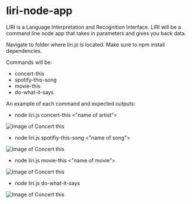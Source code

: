 # liri-node-app

LIRI is a Language Interpretation and Recognition Interface. LIRI will be a command line node app that takes in parameters and gives you back data.

Navigate to folder where liri.js is located. Make sure to npm install dependencies. 

Commands will be:

- concert-this 
- spotify-this-song
- movie-this
- do-what-it-says

An example of each command and expected outputs:

- node liri.js concert-this <"name of artist">

![Image of Concert this](https://dangggchris.github.io/liri-node-app/images/concerthis.png)

- node liri.js spotifiy-this-song <"name of song">

![Image of Concert this](https://dangggchris.github.io/liri-node-app/images/spotifythis.png)

- node liri.js movie-this <"name of movie">

![Image of Concert this](https://dangggchris.github.io/liri-node-app/images/moviethis.png)

- node liri.js do-what-it-says

![Image of Concert this](https://dangggchris.github.io/liri-node-app/images/dothis.png)


